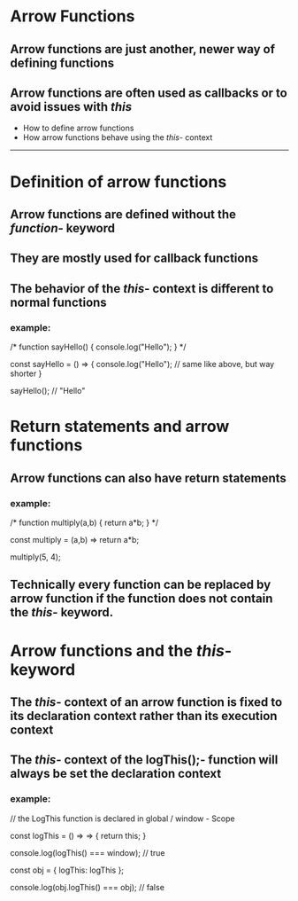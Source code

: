 # Arrow Functions

## Arrow functions are just another, newer way of defining functions
## Arrow functions are often used as callbacks or to avoid issues with *this*

- How to define arrow functions
- How arrow functions behave using the *this*- context

--------------------------------------------------------------------------------

# Definition of arrow functions 

## Arrow functions are defined without the *function*- keyword
## They are mostly used for callback functions
## The behavior of the *this*- context is different to normal functions

### example:

/* 
function sayHello() {
    console.log("Hello");
}
*/

const sayHello = () => {
    console.log("Hello");       // same like above, but way shorter
}

sayHello(); // "Hello"


# Return statements and arrow functions

## Arrow functions can also have return statements

### example: 

/*
function multiply(a,b) {
    return a*b;
}
*/

const multiply = (a,b) => return a*b;   

multiply(5, 4);

## Technically every function can be replaced by arrow function if the function does not contain the *this*- keyword.



# Arrow functions and the *this*- keyword

## The *this*- context of an arrow function is fixed to its declaration context rather than its execution context

## The *this*- context of the logThis();- function will always be set the declaration context

### example:

// the LogThis function is declared in global / window - Scope

const logThis = () => => {
    return this;
}

console.log(logThis() === window); // true

const obj = {
    logThis: logThis
};

console.log(obj.logThis() === obj); // false